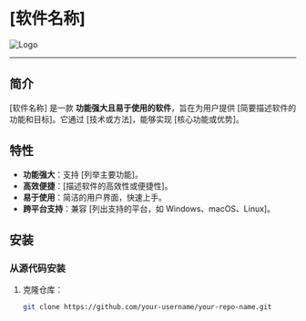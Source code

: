 # [软件名称]

![Logo](logo.png) <!---->

---

## 简介
[软件名称] 是一款 **功能强大且易于使用的软件**，旨在为用户提供 [简要描述软件的功能和目标]。它通过 [技术或方法]，能够实现 [核心功能或优势]。

## 特性
- **功能强大**：支持 [列举主要功能]。
- **高效便捷**：[描述软件的高效性或便捷性]。
- **易于使用**：简洁的用户界面，快速上手。
- **跨平台支持**：兼容 [列出支持的平台，如 Windows、macOS、Linux]。

## 安装
### 从源代码安装
1. 克隆仓库：
   ```bash
   git clone https://github.com/your-username/your-repo-name.git
